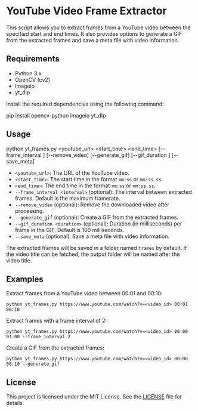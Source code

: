 # YouTube Video Frame Extractor

This script allows you to extract frames from a YouTube video between the specified start and end times. It also provides options to generate a GIF from the extracted frames and save a meta file with video information.

## Requirements

- Python 3.x
- OpenCV (cv2)
- imageio
- yt_dlp

Install the required dependencies using the following command:

pip install opencv-python imageio yt_dlp

## Usage

python yt_frames.py <youtube_url> <start_time> <end_time> [--frame_interval <interval>] [--remove_video] [--generate_gif] [--gif_duration <duration>] [--save_meta]

- `<youtube_url>`: The URL of the YouTube video.
- `<start_time>`: The start time in the format `mm:ss` or `mm:ss.ss`.
- `<end_time>`: The end time in the format `mm:ss` or `mm:ss.ss`.
- `--frame_interval <interval>` (optional): The interval between extracted frames. Default is the maximum framerate.
- `--remove_video` (optional): Remove the downloaded video after processing.
- `--generate_gif` (optional): Create a GIF from the extracted frames.
- `--gif_duration <duration>` (optional): Duration (in milliseconds) per frame in the GIF. Default is 100 milliseconds.
- `--save_meta` (optional): Save a meta file with video information.

The extracted frames will be saved in a folder named `frames` by default. If the video title can be fetched, the output folder will be named after the video title.

## Examples

Extract frames from a YouTube video between 00:01 and 00:10:

    python yt_frames.py https://www.youtube.com/watch?v=<video_id> 00:01 00:10

Extract frames with a frame interval of 2:

    python yt_frames.py https://www.youtube.com/watch?v=<video_id> 00:00 01:00 --frame_interval 2

Create a GIF from the extracted frames:

    python yt_frames.py https://www.youtube.com/watch?v=<video_id> 00:00 00:10 --generate_gif

## License

This project is licensed under the MIT License. See the [LICENSE](LICENSE) file for details.
